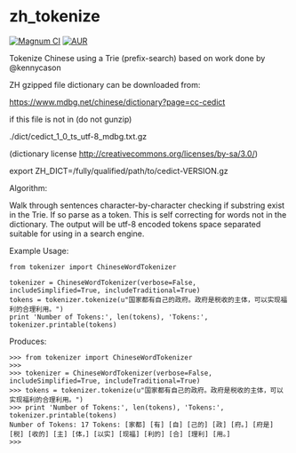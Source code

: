 # zh_tokenize

[![Magnum CI](https://img.shields.io/magnumci/ci/96ffb83fa700f069024921b0702e76ff.svg)]()
[![AUR](https://img.shields.io/aur/votes/yaourt.svg)]()

Tokenize Chinese using a Trie (prefix-search) based on work done by @kennycason

ZH gzipped file dictionary can be downloaded from:

https://www.mdbg.net/chinese/dictionary?page=cc-cedict

if this file is not in (do not gunzip)

./dict/cedict_1_0_ts_utf-8_mdbg.txt.gz

(dictionary license http://creativecommons.org/licenses/by-sa/3.0/)

export ZH_DICT=/fully/qualified/path/to/cedict-VERSION.gz

Algorithm:

Walk through sentences character-by-character checking if substring exist in the Trie. If so parse as a token. This is self correcting for words not in the dictionary. The output will be utf-8 encoded tokens space separated suitable for using in a search engine.

Example Usage:

```
from tokenizer import ChineseWordTokenizer

tokenizer = ChineseWordTokenizer(verbose=False, includeSimplified=True, includeTraditional=True)
tokens = tokenizer.tokenize(u"国家都有自己的政府。政府是税收的主体，可以实现福利的合理利用。")
print 'Number of Tokens:', len(tokens), 'Tokens:', tokenizer.printable(tokens)
```

Produces:

```
>>> from tokenizer import ChineseWordTokenizer
>>> 
>>> tokenizer = ChineseWordTokenizer(verbose=False, includeSimplified=True, includeTraditional=True)
>>> tokens = tokenizer.tokenize(u"国家都有自己的政府。政府是税收的主体，可以实现福利的合理利用。")
>>> print 'Number of Tokens:', len(tokens), 'Tokens:', tokenizer.printable(tokens)
Number of Tokens: 17 Tokens: [家都] [有] [自] [己的] [政] [府。] [府是] [税] [收的] [主] [体，] [以实] [现福] [利的] [合] [理利] [用。]
>>> 
```
